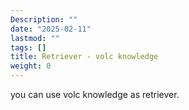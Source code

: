 ```yaml
---
Description: ""
date: "2025-02-11"
lastmod: ""
tags: []
title: Retriever - volc knowledge
weight: 0
---
```


you can use volc knowledge as retriever.
